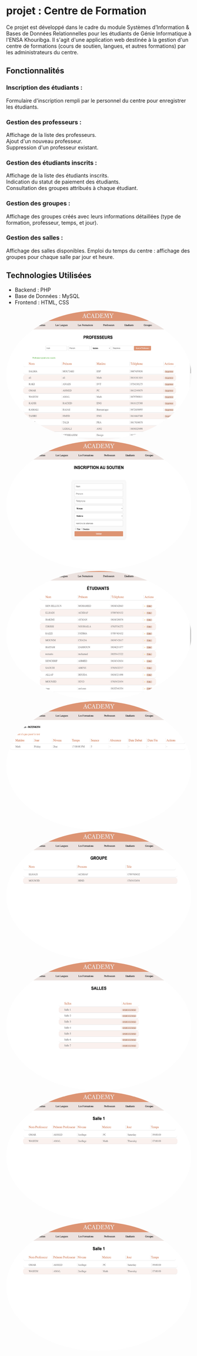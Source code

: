 
# projet : Centre de Formation

Ce projet est développé dans le cadre du module Systèmes d’Information & Bases de Données Relationnelles pour les étudiants de Génie Informatique à l'ENSA Khouribga. Il s'agit d'une application web destinée à la gestion d'un centre de formations (cours de soutien, langues, et autres formations) par les administrateurs du centre.

## Fonctionnalités

### Inscription des étudiants :
Formulaire d'inscription rempli par le personnel du centre pour enregistrer les étudiants.
### Gestion des professeurs :
Affichage de la liste des professeurs.   
Ajout d'un nouveau professeur.   
Suppression d'un professeur existant.
### Gestion des étudiants inscrits  :
Affichage de la liste des étudiants inscrits.   
Indication du statut de paiement des étudiants.   
Consultation des groupes attribués à chaque étudiant.
### Gestion des groupes :
Affichage des groupes créés avec leurs informations détaillées (type de formation, professeur, temps, et jour).
### Gestion des salles :
Affichage des salles disponibles.
Emploi du temps du centre : affichage des groupes pour chaque salle par jour et heure.

## Technologies Utilisées

- Backend : PHP
- Base de Données : MySQL
- Frontend : HTML, CSS




<div style="text-align: center;">
    <img src="images/1.png" alt="Logo" style=" height: 350px; border-radius: 50%;">
    <img src="images/2.png" alt="Logo" style=" height: 350px; border-radius: 50%;">
    <img src="images/3.png" alt="Logo" style=" height: 350px; border-radius: 50%;">
    <img src="images/4.png" alt="Logo" style=" height: 350px; border-radius: 50%;">
    <img src="images/5.png" alt="Logo" style=" height: 350px; border-radius: 50%;">
    <img src="images/6.png" alt="Logo" style=" height: 350px; border-radius: 50%;">
    <img src="images/7.png" alt="Logo" style=" height: 350px; border-radius: 50%;">
    <img src="images/8.png" alt="Logo" style=" height: 350px; border-radius: 50%;">
</div>
